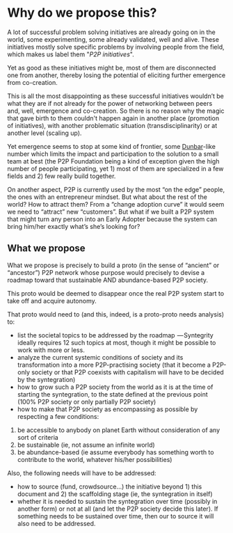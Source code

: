 # Why do we propose this? 

A lot of successful problem solving initiatives are already going on in the world, some experimenting, some already validated, well and alive. These initiatives mostly solve specific problems by involving people from the field, which makes us label them "*P2P initiatives*".

Yet as good as these initiatives might be, most of them are disconnected one from another, thereby losing the potential of eliciting further emergence from co-creation.

This is all the most disappointing as these successful initiatives wouldn’t be what they are if not already for the power of networking between peers and, well, emergence and co-creation. So there is no reason why the magic that gave birth to them couldn't happen again in another place (promotion of initiatives), with another problematic situation (transdisciplinarity) or at another level (scaling up).

Yet emergence seems to stop at some kind of frontier, some [Dunbar](https://en.wikipedia.org/wiki/Dunbar%27s_number)-like number which limits the impact and participation to the solution to a small team at best (the P2P Foundation being a kind of exception given the high number of people participating, yet 1) most of them are specialized in a few fields and 2) few really build together.

On another aspect, P2P is currently used by the most “on the edge” people, the ones with an entrepreneur mindset. But what about the rest of the world? How to attract them? From a “change adoption curve” it would seem we need to “attract” new “customers”. But what if we built a P2P system that might turn any person into an Early Adopter because the system can bring him/her exactly what’s she’s looking for?

## What we propose 
What we propose is precisely to build a proto (in the sense of “ancient” or “ancestor”) P2P network whose purpose would precisely to devise a roadmap toward that sustainable AND abundance-based P2P society.

This proto would be deemed to disappear once the real P2P system start to take off and acquire autonomy.

That proto would need to (and this, indeed, is a proto-proto needs analysis) to:

* list the societal topics to be addressed by the roadmap  — Syntegrity ideally requires 12 such topics at most, though it might be possible to work with more or less.
* analyze the current systemic conditions of society and its transformation into a more P2P-practising society (that it become a P2P-only society or that P2P coexists with capitalism will have to be decided by the syntegration)
* how to grow such a P2P society from the world as it is at the time of starting the syntegration, to the state defined at the previous point (100% P2P society or only partially P2P society)
* how to make that P2P society as encompassing as possible by respecting a few conditions:


1. be accessible to anybody on planet Earth without consideration of any sort of criteria
2. be sustainable (ie, not assume an infinite world)
3. be abundance-based (ie assume everybody has something worth to contribute to the world, whatever his/her possibilities)


Also, the following needs will have to be addressed:

* how to source (fund, crowdsource…) the initiative beyond 1) this document and 2) the scaffolding stage (ie, the syntegration in itself)
* whether it is needed to sustain the syntegration over time (possibly in another form) or not at all (and let the P2P society decide this later). If something needs to be sustained over time, then our to source it will also need to be addressed.



